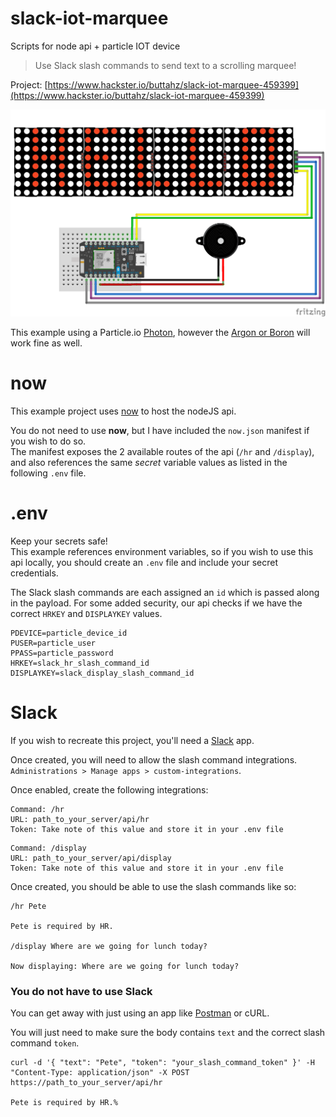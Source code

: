 # slack-iot-marquee

Scripts for node api + particle IOT device

> Use Slack slash commands to send text to a scrolling marquee!

Project: [https://www.hackster.io/buttahz/slack-iot-marquee-459399](https://www.hackster.io/buttahz/slack-iot-marquee-459399)

![alt tag](https://github.com/chrisbuttery/slack-iot-marquee/blob/master/marquee.png)

This example using a Particle.io [Photon](https://store.particle.io/collections/wifi), however the [Argon or Boron](https://store.particle.io/collections/cellular) will work fine as well.

# now

This example project uses [now](https://zeit.co/now "Now — Global Serverless Deployments") to host the nodeJS api.  

You do not need to use **now**, but I have included the `now.json` manifest if you wish to do so.  
The manifest exposes the 2 available routes of the api (`/hr` and `/display`), and also references the same *secret* variable values as listed in the following `.env` file.

# .env

Keep your secrets safe!  
This example references environment variables, so if you wish to use this api locally, you should create an `.env` file and include your secret credentials.

The Slack slash commands are each assigned an `id` which is passed along in the payload. For some added security, our api checks if we have the correct `HRKEY` and `DISPLAYKEY` values.

```
PDEVICE=particle_device_id
PUSER=particle_user
PPASS=particle_password
HRKEY=slack_hr_slash_command_id
DISPLAYKEY=slack_display_slash_command_id
```

# Slack
If you wish to recreate this project, you'll need a [Slack](https://slack.com) app. 

Once created, you will need to allow the slash command integrations. `Administrations > Manage apps > custom-integrations`.

Once enabled, create the following integrations:

```
Command: /hr
URL: path_to_your_server/api/hr
Token: Take note of this value and store it in your .env file
```

```
Command: /display
URL: path_to_your_server/api/display
Token: Take note of this value and store it in your .env file
```

Once created, you should be able to use the slash commands like so:

```
/hr Pete

Pete is required by HR.

/display Where are we going for lunch today?

Now displaying: Where are we going for lunch today?
```

### You do not have to use Slack

You can get away with just using an app like [Postman](https://www.getpostman.com/) or cURL.

You will just need to make sure the body contains `text` and the correct slash command `token`.

```
curl -d '{ "text": "Pete", "token": "your_slash_command_token" }' -H "Content-Type: application/json" -X POST https://path_to_your_server/api/hr

Pete is required by HR.%
```
